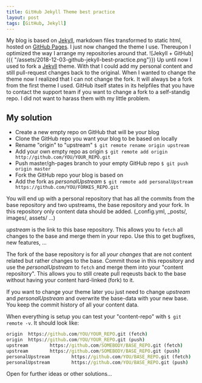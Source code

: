 ```yaml
---
title: GitHub Jekyll Theme best practice
layout: post
tags: [GitHub, Jekyll]
---
```

My blog is based on [Jekyll](https://jekyllrb.com/), markdown files transformed to static html, hosted on [GitHub Pages](https://pages.github.com/). I just now changed the theme I use. Thereupon I optimized the way I arrange my repositories around that.
![Jekyll + GitHub]({{ "/assets/2018-12-03-github-jekyll-best-practice.png"}})
Up until now I used to fork a [Jekyll](https://jekyllrb.com/) theme. With that I could add my personal content and still pull-request changes back to the original. When I wanted to change the theme now I realized that I can not change the fork. It will always be a fork from the first theme I used. GitHub itself states in its helpfiles that you have to contact the support team if you want to change a fork to a self-standig repo. I did not want to harass them with my little problem.

## My solution
 - Create a new empty repo on GitHub that will be your blog
 - Clone the GitHub repo you want your blog to be based on locally
 - Rename "origin" to "upstream" `$ git remote rename origin upstream`
 - Add your own empty repo as origin `$ git remote add origin http://github.com/YOU/YOUR_REPO.git`
 - Push master/gh-pages branch to your empty GitHub repo `$ git push origin master`
 - Fork the GitHub repo your blog is based on
 - Add the fork as _personalUpstream_ `$ git remote add personalUpstream https://github.com/YOU/FORKES_REPO.git`

You will end up with a personal repository that has all the commits from the base repository and two upstreams, the base repository and your fork. In this repository only content data should be added. (_config.yml, _posts/, images/, assets/ ...)

_upstream_ is the link to this base repository. This allows you to `fetch` all changes to the base and merge them in your repo. Use this to get bugfixes, new features, ...

The fork of the base repository is for all _your changes_ that are not content related but rather changes to the base. Commit those in this repository and use the _personalUpstream_ to `fetch` and merge them into your "content repository". This allows you to still create pull reqeusts back to the base without having your content hard-linked (fork) to it.

If you want to change your theme later you just need to change _upstream_ and _personalUpstream_ and overwrite the base-data with your new base. You keep the commit history of all your content data.

When everything is setup you can test your "content-repo" with `$ git remote -v`. It should look like:
```cmd
origin  https://github.com/YOU/YOUR_REPO.git (fetch)
origin  https://github.com/YOU/YOUR_REPO.git (push)
upstream        https://github.com/SOMEBODY/BASE_REPO.git (fetch)
upstream        https://github.com/SOMEBODY/BASE_REPO.git (push)
personalUpstream        https://github.com/YOU/BASE_REPO.git (fetch)
personalUpstream        https://github.com/YOU/BASE_REPO.git (push)
```

Open for further ideas or other solutions...